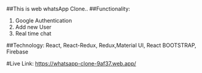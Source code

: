 ##This is web whatsApp Clone..
##Functionality:
 1. Google Authentication
 2. Add new User
 3. Real time chat

##Technology: React, React-Redux, Redux,Material UI, React BOOTSTRAP, Firebase

#Live Link: https://whatsapp-clone-9af37.web.app/
 
